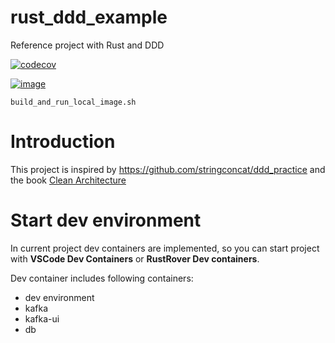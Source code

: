 # rust_ddd_example

Reference project with Rust and DDD

[![codecov](https://codecov.io/gh/taksedo/rust_ddd_example_shop/branch/master/graph/badge.svg?token=BFGRXLQFI3)](https://codecov.io/gh/taksedo/rust_ddd_example_shop)

[![image](https://codecov.io/gh/taksedo/rust_ddd_example_shop/branch/master/graphs/sunburst.svg?token=BFGRXLQFI3)](https://codecov.io/gh/taksedo/rust_ddd_example_shop)

```
build_and_run_local_image.sh
```
# Introduction

This project is inspired by https://github.com/stringconcat/ddd_practice and the book [Clean Architecture](https://www.amazon.com/Clean-Architecture-Craftsmans-Software-Structure/dp/0134494164)

# Start dev environment

In current project dev containers are implemented, so you can start project with **VSCode Dev Containers** or **RustRover Dev containers**.

Dev container includes following containers:
+ dev environment
+ kafka
+ kafka-ui
+ db
